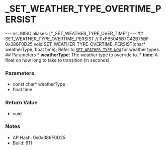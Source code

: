 # _SET_WEATHER_TYPE_OVERTIME_PERSIST

--- ns: MISC aliases: ["_SET_WEATHER_TYPE_OVER_TIME"] --- ## SET_WEATHER_TYPE_OVERTIME_PERSIST  // 0xFB5045B7C42B75BF 0x386F0D25 void SET_WEATHER_TYPE_OVERTIME_PERSIST(char* weatherType, float time);  Refer to [`SET_WEATHER_TYPE_NOW`](#_0x29B487C359E19889) for weather types.  ## Parameters * **weatherType**: The weather type to override to. * **time**: A float on how long to take to transition (in seconds).

### Parameters
* const char* weatherType
* float time

### Return Value
* void

### Notes
* AP Hash: 0x0x386F0D25
* Build: 811


